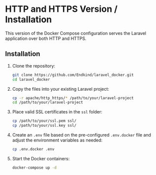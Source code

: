 # HTTP and HTTPS Version / Installation

This version of the Docker Compose configuration serves the Laravel application over both HTTP and HTTPS.

## Installation

1. Clone the repository:

    ```bash
    git clone https://github.com/Endkind/laravel_docker.git
    cd laravel_docker
    ```

2. Copy the files into your existing Laravel project:

    ```bash
    cp -r apache/http_https/* /path/to/your/laravel-project
    cd /path/to/your/laravel-project
    ```

3. Place valid SSL certificates in the `ssl` folder:

    ```bash
    cp /path/to/your/ssl.pem ssl/
    cp /path/to/your/ssl.key ssl/
    ```

4. Create an `.env` file based on the pre-configured `.env.docker` file and adjust the environment variables as needed:

    ```bash
    cp .env.docker .env
    ```

5. Start the Docker containers:

    ```bash
    docker-compose up -d
    ```

